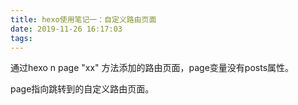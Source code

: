 ```yaml
---
title: hexo使用笔记一：自定义路由页面
date: 2019-11-26 16:17:03
tags:
---
```

通过hexo n page "xx" 方法添加的路由页面，page变量没有posts属性。

page指向跳转到的自定义路由页面。